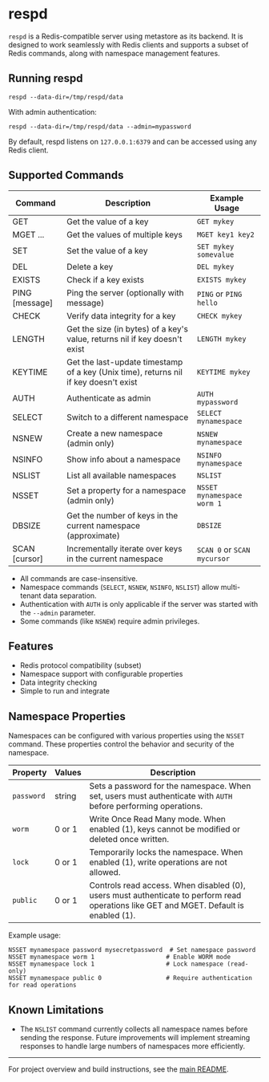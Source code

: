 # respd

`respd` is a Redis-compatible server using metastore as its backend. It is designed to work seamlessly with Redis clients and supports a subset of Redis commands, along with namespace management features.

## Running respd

```console
respd --data-dir=/tmp/respd/data
```

With admin authentication:

```console
respd --data-dir=/tmp/respd/data --admin=mypassword
```

By default, respd listens on `127.0.0.1:6379` and can be accessed using any Redis client.

## Supported Commands

| Command           | Description                              | Example Usage                      |
|-------------------|------------------------------------------|------------------------------------|
| GET <key>         | Get the value of a key                   | `GET mykey`                        |
| MGET <key>...     | Get the values of multiple keys          | `MGET key1 key2`                   |
| SET <key> <value> | Set the value of a key                   | `SET mykey somevalue`              |
| DEL <key>         | Delete a key                             | `DEL mykey`                        |
| EXISTS <key>      | Check if a key exists                    | `EXISTS mykey`                     |
| PING [message]    | Ping the server (optionally with message)| `PING` or `PING hello`             |
| CHECK <key>       | Verify data integrity for a key          | `CHECK mykey`                      |
| LENGTH <key>      | Get the size (in bytes) of a key's value, returns nil if key doesn't exist | `LENGTH mykey`                     |
| KEYTIME <key>     | Get the last-update timestamp of a key (Unix time), returns nil if key doesn't exist | `KEYTIME mykey`                    |
| AUTH <password>   | Authenticate as admin                    | `AUTH mypassword`                  |
| SELECT <namespace>| Switch to a different namespace          | `SELECT mynamespace`               |
| NSNEW <n>      | Create a new namespace (admin only)      | `NSNEW mynamespace`                |
| NSINFO <n>     | Show info about a namespace              | `NSINFO mynamespace`               |
| NSLIST           | List all available namespaces            | `NSLIST`                           |
| NSSET <n> <prop> <val> | Set a property for a namespace (admin only) | `NSSET mynamespace worm 1`         |
| DBSIZE           | Get the number of keys in the current namespace (approximate) | `DBSIZE`                          |
| SCAN [cursor]     | Incrementally iterate over keys in the current namespace | `SCAN 0` or `SCAN mycursor`        |

- All commands are case-insensitive.
- Namespace commands (`SELECT`, `NSNEW`, `NSINFO`, `NSLIST`) allow multi-tenant data separation.
- Authentication with `AUTH` is only applicable if the server was started with the `--admin` parameter.
- Some commands (like `NSNEW`) require admin privileges.

## Features
- Redis protocol compatibility (subset)
- Namespace support with configurable properties
- Data integrity checking
- Simple to run and integrate

## Namespace Properties

Namespaces can be configured with various properties using the `NSSET` command. These properties control the behavior and security of the namespace.

| Property | Values | Description |
|----------|--------|-------------|
| `password` | string | Sets a password for the namespace. When set, users must authenticate with `AUTH` before performing operations. |
| `worm` | 0 or 1 | Write Once Read Many mode. When enabled (1), keys cannot be modified or deleted once written. |
| `lock` | 0 or 1 | Temporarily locks the namespace. When enabled (1), write operations are not allowed. |
| `public` | 0 or 1 | Controls read access. When disabled (0), users must authenticate to perform read operations like GET and MGET. Default is enabled (1). |

Example usage:
```
NSSET mynamespace password mysecretpassword  # Set namespace password
NSSET mynamespace worm 1                    # Enable WORM mode
NSSET mynamespace lock 1                    # Lock namespace (read-only)
NSSET mynamespace public 0                  # Require authentication for read operations
```

## Known Limitations
- The `NSLIST` command currently collects all namespace names before sending the response. Future improvements will implement streaming responses to handle large numbers of namespaces more efficiently.

---

For project overview and build instructions, see the [main README](../README.md).
